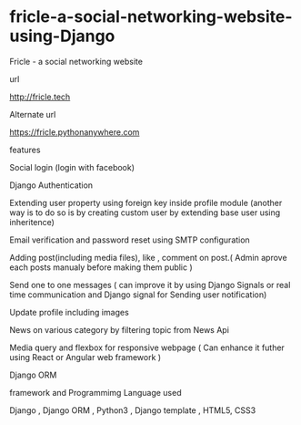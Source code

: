 # fricle-a-social-networking-website-using-Django
Fricle - a social networking website

url

http://fricle.tech

Alternate url

https://fricle.pythonanywhere.com

features

Social login (login with facebook)

Django Authentication

Extending user property using foreign key inside profile module (another way is to do so is by creating custom user by extending base user using inheritence)

Email verification and password reset using SMTP configuration

Adding post(including media files), like , comment on post.( Admin aprove each posts manualy before making them public )

Send one to one messages ( can improve it by using Django Signals or real time communication and Django signal for Sending user notification)

Update profile including images

News on various category by filtering topic from News Api

Media query and flexbox for responsive webpage ( Can enhance it futher using React or Angular web framework )

Django ORM

framework and Programmimg Language used

Django , Django ORM , Python3 , Django template , HTML5, CSS3

